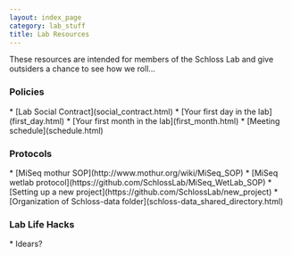 ```yaml
---
layout: index_page
category: lab_stuff
title: Lab Resources
---
```


These resources are intended for members of the Schloss Lab and give outsiders a chance to see how we roll...

<h3>Policies</h3>
* [Lab Social Contract](social_contract.html)
* [Your first day in the lab](first_day.html)
* [Your first month in the lab](first_month.html)
* [Meeting schedule](schedule.html)

<h3>Protocols</h3>
* [MiSeq mothur SOP](http://www.mothur.org/wiki/MiSeq_SOP)
* [MiSeq wetlab protocol](https://github.com/SchlossLab/MiSeq_WetLab_SOP)
* [Setting up a new project](https://github.com/SchlossLab/new_project)
* [Organization of Schloss-data folder](schloss-data_shared_directory.html)

<h3>Lab Life Hacks</h3>
* Idears?
